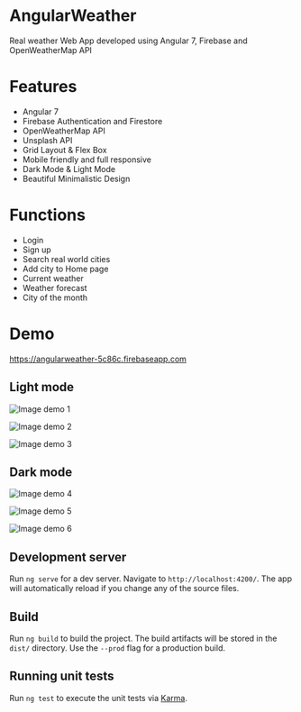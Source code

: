 # AngularWeather
Real weather Web App developed using Angular 7, Firebase and OpenWeatherMap API

# Features
* Angular 7
* Firebase Authentication and Firestore
* OpenWeatherMap API
* Unsplash API
* Grid Layout & Flex Box
* Mobile friendly and full responsive
* Dark Mode & Light Mode
* Beautiful Minimalistic Design

# Functions 
* Login
* Sign up
* Search real world cities
* Add city to Home page
* Current weather
* Weather forecast
* City of the month

# Demo
https://angularweather-5c86c.firebaseapp.com

## Light mode

![Image demo 1](https://i.imgur.com/CNZPOCU.png)


![Image demo 2](https://i.imgur.com/NmNRAmX.jpg)


![Image demo 3](https://i.imgur.com/x13Vb1G.jpg)


## Dark mode

![Image demo 4](https://i.imgur.com/IdOy1o3.png)


![Image demo 5](https://i.imgur.com/fao0ClF.jpg)


![Image demo 6](https://i.imgur.com/eapphhE.jpg)


## Development server

Run `ng serve` for a dev server. Navigate to `http://localhost:4200/`. The app will automatically reload if you change any of the source files.

## Build

Run `ng build` to build the project. The build artifacts will be stored in the `dist/` directory. Use the `--prod` flag for a production build.

## Running unit tests

Run `ng test` to execute the unit tests via [Karma](https://karma-runner.github.io).
